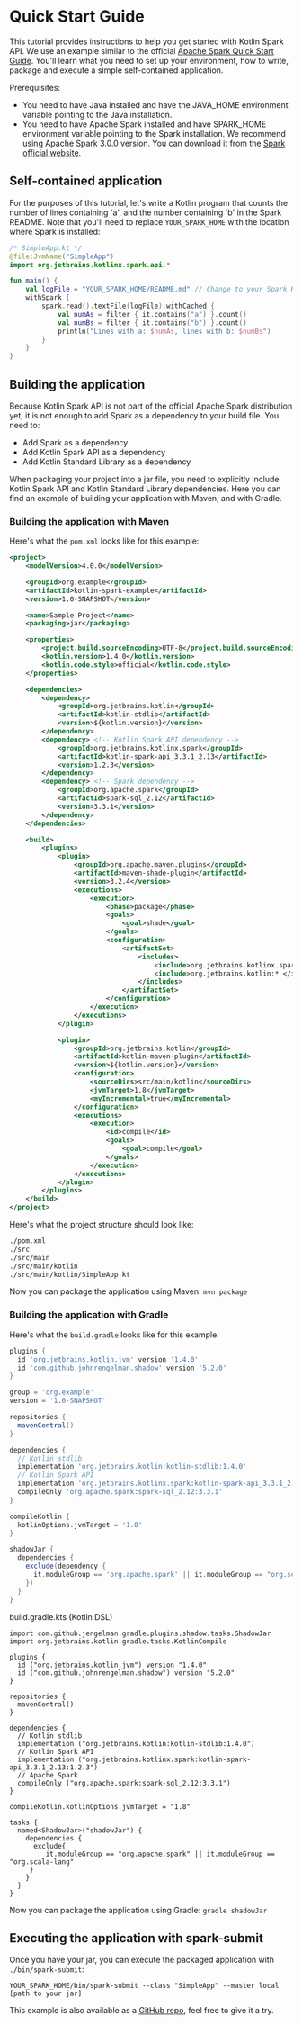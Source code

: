 # Quick Start Guide

This tutorial provides instructions to help you get started with Kotlin Spark API. We use an example similar to the official [Apache Spark 
Quick Start Guide](https://spark.apache.org/docs/3.0.0/quick-start.html#self-contained-applications). 
You'll learn what you need to set up your environment, how to write, package and execute a simple self-contained application.
 
Prerequisites:
- You need to have Java installed and have the JAVA_HOME environment variable pointing to the Java installation.
- You need to have Apache Spark installed and have SPARK_HOME environment variable pointing to the Spark installation. 
We recommend using Apache Spark 3.0.0 version. You can download it from the [Spark official website](https://spark.apache.org/downloads.html).
   

## Self-contained application

For the purposes of this tutorial, let's write a Kotlin program that counts the number of lines containing 'a', 
and the number containing 'b' in the Spark README. Note that you'll need to replace `YOUR_SPARK_HOME` with the 
location where Spark is installed:

```kotlin
/* SimpleApp.kt */
@file:JvmName("SimpleApp")
import org.jetbrains.kotlinx.spark.api.*

fun main() {
    val logFile = "YOUR_SPARK_HOME/README.md" // Change to your Spark Home path
    withSpark {
        spark.read().textFile(logFile).withCached {
            val numAs = filter { it.contains("a") }.count()
            val numBs = filter { it.contains("b") }.count()
            println("Lines with a: $numAs, lines with b: $numBs")
        }
    }
}
``` 

## Building the application
Because Kotlin Spark API is not part of the official Apache Spark distribution yet, it is not enough to add Spark 
as a dependency to your build file. 
You need to: 
- Add Spark as a dependency
- Add Kotlin Spark API as a dependency
- Add Kotlin Standard Library as a dependency

When packaging your project into a jar file, you need to explicitly include Kotlin Spark API and Kotlin Standard Library 
dependencies. Here you can find an example of building your application with Maven, and with Gradle. 

### Building the application with Maven

Here's what the `pom.xml` looks like for this example:
```xml
<project>
    <modelVersion>4.0.0</modelVersion>

    <groupId>org.example</groupId>
    <artifactId>kotlin-spark-example</artifactId>
    <version>1.0-SNAPSHOT</version>

    <name>Sample Project</name>
    <packaging>jar</packaging>

    <properties>
        <project.build.sourceEncoding>UTF-8</project.build.sourceEncoding>
        <kotlin.version>1.4.0</kotlin.version>
        <kotlin.code.style>official</kotlin.code.style>
    </properties>

    <dependencies>
        <dependency>
            <groupId>org.jetbrains.kotlin</groupId>
            <artifactId>kotlin-stdlib</artifactId>
            <version>${kotlin.version}</version>
        </dependency>
        <dependency> <!-- Kotlin Spark API dependency -->
            <groupId>org.jetbrains.kotlinx.spark</groupId>
            <artifactId>kotlin-spark-api_3.3.1_2.13</artifactId>
            <version>1.2.3</version>
        </dependency>
        <dependency> <!-- Spark dependency -->
            <groupId>org.apache.spark</groupId>
            <artifactId>spark-sql_2.12</artifactId>
            <version>3.3.1</version>
        </dependency>
    </dependencies>

    <build>
        <plugins>
            <plugin>
                <groupId>org.apache.maven.plugins</groupId>
                <artifactId>maven-shade-plugin</artifactId>
                <version>3.2.4</version>
                <executions>
                    <execution>
                        <phase>package</phase>
                        <goals>
                            <goal>shade</goal>
                        </goals>
                        <configuration>
                            <artifactSet>
                                <includes>
                                    <include>org.jetbrains.kotlinx.spark:*</include>
                                    <include>org.jetbrains.kotlin:* </include>
                                </includes>
                            </artifactSet>
                        </configuration>
                    </execution>
                </executions>
            </plugin>

            <plugin>
                <groupId>org.jetbrains.kotlin</groupId>
                <artifactId>kotlin-maven-plugin</artifactId>
                <version>${kotlin.version}</version>
                <configuration>
                    <sourceDirs>src/main/kotlin</sourceDirs>
                    <jvmTarget>1.8</jvmTarget>
                    <myIncremental>true</myIncremental>
                </configuration>
                <executions>
                    <execution>
                        <id>compile</id>
                        <goals> 
                            <goal>compile</goal> 
                        </goals>
                    </execution>
                </executions>
            </plugin>
        </plugins>
    </build>
</project>
```  

Here's what the project structure should look like:
```bash
./pom.xml
./src
./src/main
./src/main/kotlin
./src/main/kotlin/SimpleApp.kt
```


Now you can package the application using Maven:
`mvn package`

### Building the application with Gradle

Here's what the `build.gradle` looks like for this example:

```groovy
plugins {
  id 'org.jetbrains.kotlin.jvm' version '1.4.0'
  id 'com.github.johnrengelman.shadow' version '5.2.0'
}

group = 'org.example'
version = '1.0-SNAPSHOT'

repositories {
  mavenCentral()
}

dependencies {
  // Kotlin stdlib
  implementation 'org.jetbrains.kotlin:kotlin-stdlib:1.4.0'
  // Kotlin Spark API
  implementation 'org.jetbrains.kotlinx.spark:kotlin-spark-api_3.3.1_2.13:1.2.3'  // Apache Spark
  compileOnly 'org.apache.spark:spark-sql_2.12:3.3.1'
}

compileKotlin {
  kotlinOptions.jvmTarget = '1.8'
}

shadowJar {
  dependencies {
    exclude(dependency {
      it.moduleGroup == 'org.apache.spark' || it.moduleGroup == "org.scala-lang"
    })
  }
}
```

build.gradle.kts (Kotlin DSL)
```
import com.github.jengelman.gradle.plugins.shadow.tasks.ShadowJar
import org.jetbrains.kotlin.gradle.tasks.KotlinCompile

plugins {
  id ("org.jetbrains.kotlin.jvm") version "1.4.0"
  id ("com.github.johnrengelman.shadow") version "5.2.0"
}

repositories {
  mavenCentral()
}

dependencies {
  // Kotlin stdlib
  implementation ("org.jetbrains.kotlin:kotlin-stdlib:1.4.0")
  // Kotlin Spark API
  implementation ("org.jetbrains.kotlinx.spark:kotlin-spark-api_3.3.1_2.13:1.2.3")
  // Apache Spark
  compileOnly ("org.apache.spark:spark-sql_2.12:3.3.1")
}

compileKotlin.kotlinOptions.jvmTarget = "1.8"

tasks {
  named<ShadowJar>("shadowJar") {
    dependencies {
      exclude{
         it.moduleGroup == "org.apache.spark" || it.moduleGroup == "org.scala-lang"
     }
    }
  }
}
```


Now you can package the application using Gradle:
`gradle shadowJar`

 
## Executing the application with spark-submit

Once you have your jar, you can execute the packaged application with `./bin/spark-submit`:

`YOUR_SPARK_HOME/bin/spark-submit --class "SimpleApp" --master local [path to your jar]`

This example is also available as a [GitHub repo](https://github.com/MKhalusova/kotlin-spark-example), feel free to give it a try.
